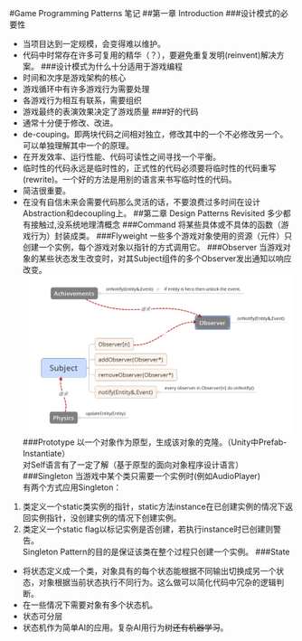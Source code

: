 #Game Programming Patterns 笔记 
##第一章 Introduction
###设计模式的必要性 
+ 当项目达到一定规模，会变得难以维护。 
+ 代码中时常存在许多可复用的精华（？），要避免重复发明(reinvent)解决方案。 
###设计模式为什么十分适用于游戏编程 
+ 时间和次序是游戏架构的核心 
+ 游戏循环中有许多游戏行为需要处理 
+ 各游戏行为相互有联系，需要组织 
+ 游戏最终的表演效果决定了游戏质量 
###好的代码
+ 通常十分便于修改、改进。
+ de-couping。即两块代码之间相对独立，修改其中的一个不必修改另一个。可以单独理解其中一个的原理。
+ 在开发效率、运行性能、代码可读性之间寻找一个平衡。
+ 临时性的代码永远是临时性的，正式性的代码必须要将临时性的代码重写(rewrite)。一个好的方法是用别的语言来书写临时性的代码。
+ 简洁很重要。
+ 在没有自信未来会需要代码那么灵活的话，不要浪费过多时间在设计Abstraction和decoupling上。
##第二章 Design Patterns Revisited
多少都有接触过,没系统地理清概念
###Command
将某些具体或不具体的函数（游戏行为）封装成类。
###Flyweight
一些多个游戏对象使用的资源（元件）只创建一个实例，每个游戏对象以指针的方式调用它。
###Observer
当游戏对象的某些状态发生改变时，对其Subject组件的多个Observer发出通知以响应改变。  
![ObserverImage](\image\Observer_Achievement.png)
###Prototype
以一个对象作为原型，生成该对象的克隆。（Unity中Prefab-Instantiate）  
对Self语言有了一定了解（基于原型的面向对象程序设计语言）  
###Singleton
当游戏中某个类只需要一个实例时(例如AudioPlayer)  
有两个方式应用Singleton：  
1. 类定义一个static类实例的指针，static方法instance在已创建实例的情况下返回实例指针，没创建实例的情况下创建实例。  
2. 类定义一个static flag以标记实例是否创建，若执行instance时已创建则警告。  
Singleton Pattern的目的是保证该类在整个过程只创建一个实例。
###State
+ 将状态定义成一个类，对象具有的每个状态能根据不同输出切换成另一个状态，对象根据当前状态执行不同行为。这么做可以简化代码中冗杂的逻辑判断。   
+ 在一些情况下需要对象有多个状态机。 
+ 状态可分层  
+ 状态机作为简单AI的应用。复杂AI用行为树~~还有机器学习~~。  
